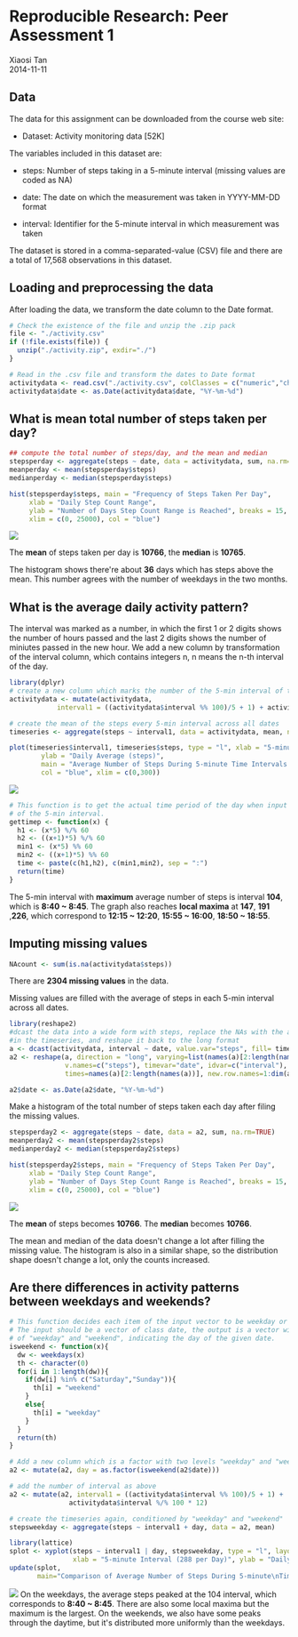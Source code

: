 # Reproducible Research: Peer Assessment 1
Xiaosi Tan  
2014-11-11  

## Data
The data for this assignment can be downloaded from the course web site:

- Dataset: Activity monitoring data [52K]

The variables included in this dataset are:

- steps: Number of steps taking in a 5-minute interval (missing values are coded as NA)

- date: The date on which the measurement was taken in YYYY-MM-DD format

- interval: Identifier for the 5-minute interval in which measurement was taken

The dataset is stored in a comma-separated-value (CSV) file and there are a total of 17,568 observations in this dataset.

## Loading and preprocessing the data

After loading the data, we transform the date column to the Date format.


```r
# Check the existence of the file and unzip the .zip pack
file <- "./activity.csv"
if (!file.exists(file)) {
  unzip("./activity.zip", exdir="./")
}

# Read in the .csv file and transform the dates to Date format
activitydata <- read.csv("./activity.csv", colClasses = c("numeric","character","numeric"))
activitydata$date <- as.Date(activitydata$date, "%Y-%m-%d")
```

## What is mean total number of steps taken per day?

```r
## compute the total number of steps/day, and the mean and median
stepsperday <- aggregate(steps ~ date, data = activitydata, sum, na.rm=TRUE)
meanperday <- mean(stepsperday$steps)
medianperday <- median(stepsperday$steps)

hist(stepsperday$steps, main = "Frequency of Steps Taken Per Day", 
     xlab = "Daily Step Count Range",
     ylab = "Number of Days Step Count Range is Reached", breaks = 15,
     xlim = c(0, 25000), col = "blue")
```

![](./PA1_template_files/figure-html/unnamed-chunk-2-1.png) 

The **mean** of steps taken per day is **10766**, the **median** is **10765**.

The histogram shows there're about **36** days which has steps above the mean. This number agrees with the number of weekdays in the two months.

## What is the average daily activity pattern?

The interval was marked as a number, in which the first 1 or 2 digits shows the number of hours passed and the last 2 digits shows the number of miniutes passed in the new hour. We add a new column by transformation of the interval column, which contains integers n, n means the n-th interval of the day.


```r
library(dplyr)
# create a new column which marks the number of the 5-min interval of the day
activitydata <- mutate(activitydata, 
            interval1 = ((activitydata$interval %% 100)/5 + 1) + activitydata$interval %/% 100 * 12)

# create the mean of the steps every 5-min interval across all dates
timeseries <- aggregate(steps ~ interval1, data = activitydata, mean, na.action = na.omit)

plot(timeseries$interval1, timeseries$steps, type = "l", xlab = "5-minute Interval (288/Day)", 
        ylab = "Daily Average (steps)", 
        main = "Average Number of Steps During 5-minute Time Intervals In a 24-hour Day", 
        col = "blue", xlim = c(0,300))
```

![](./PA1_template_files/figure-html/unnamed-chunk-3-1.png) 

```r
# This function is to get the actual time period of the day when input the number
# of the 5-min interval.
gettimep <- function(x) {
  h1 <- (x*5) %/% 60
  h2 <- ((x+1)*5) %/% 60
  min1 <- (x*5) %% 60
  min2 <- ((x+1)*5) %% 60
  time <- paste(c(h1,h2), c(min1,min2), sep = ":")
  return(time)
}
```

The 5-min interval with **maximum** average number of steps is interval **104**, which is **8:40 ~ 8:45**.
The graph also reaches **local maxima** at **147**, **191** ,**226**, which correspond to **12:15 ~ 12:20**, **15:55 ~ 16:00**, **18:50 ~ 18:55**.

## Imputing missing values

```r
NAcount <- sum(is.na(activitydata$steps))
```
There are **2304 missing values** in the data.

Missing values are filled with the average of steps in each 5-min interval across all dates. 

```r
library(reshape2)
#dcast the data into a wide form with steps, replace the NAs with the average calculated
#in the timeseries, and reshape it back to the long format
a <- dcast(activitydata, interval ~ date, value.var="steps", fill= timeseries$steps)
a2 <- reshape(a, direction = "long", varying=list(names(a)[2:length(names(a))]),
              v.names=c("steps"), timevar="date", idvar=c("interval"),
              times=names(a)[2:length(names(a))], new.row.names=1:dim(activitydata)[1])

a2$date <- as.Date(a2$date, "%Y-%m-%d")
```

Make a histogram of the total number of steps taken each day after filing the missing values.


```r
stepsperday2 <- aggregate(steps ~ date, data = a2, sum, na.rm=TRUE)
meanperday2 <- mean(stepsperday2$steps)
medianperday2 <- median(stepsperday2$steps)

hist(stepsperday2$steps, main = "Frequency of Steps Taken Per Day", 
     xlab = "Daily Step Count Range",
     ylab = "Number of Days Step Count Range is Reached", breaks = 15,
     xlim = c(0, 25000), col = "blue")
```

![](./PA1_template_files/figure-html/unnamed-chunk-6-1.png) 

The **mean** of steps becomes **10766**. The **median** becomes **10766**.

The mean and median of the data doesn't change a lot after filling the missing value. The histogram is also in a similar shape, so the distribution shape doesn't change a lot, only the counts increased. 

## Are there differences in activity patterns between weekdays and weekends?

```r
# This function decides each item of the input vector to be weekday or weekend
# The input should be a vector of class date, the output is a vector with strins
# of "weekday" and "weekend", indicating the day of the given date.
isweekend <- function(x){
  dw <- weekdays(x)
  th <- character(0)
  for(i in 1:length(dw)){
    if(dw[i] %in% c("Saturday","Sunday")){
      th[i] = "weekend"
    }
    else{
      th[i] = "weekday"
    }
  }
  return(th)
}

# Add a new column which is a factor with two levels "weekday" and "weekend"
a2 <- mutate(a2, day = as.factor(isweekend(a2$date)))

# add the number of interval as above
a2 <- mutate(a2, interval1 = ((activitydata$interval %% 100)/5 + 1) + 
               activitydata$interval %/% 100 * 12)

# create the timeseries again, conditioned by "weekday" and "weekend"
stepsweekday <- aggregate(steps ~ interval1 + day, data = a2, mean)

library(lattice)
splot <- xyplot(steps ~ interval1 | day, stepsweekday, type = "l", layout = c(1, 2), 
                xlab = "5-minute Interval (288 per Day)", ylab = "Daily Average (steps)")
update(splot,
       main="Comparison of Average Number of Steps During 5-minute\nTime Intervals In a 24-hour   Day\nfor Weekend Days Versus Weekdays")
```

![](./PA1_template_files/figure-html/unnamed-chunk-7-1.png) 
On the weekdays, the average steps peaked at the 104 interval, which corresponds to **8:40 ~ 8:45**.
There are also some local maxima but the maximum is the largest. On the weekends, we also have some peaks through the daytime, but it's distributed more uniformly than the weekdays.
